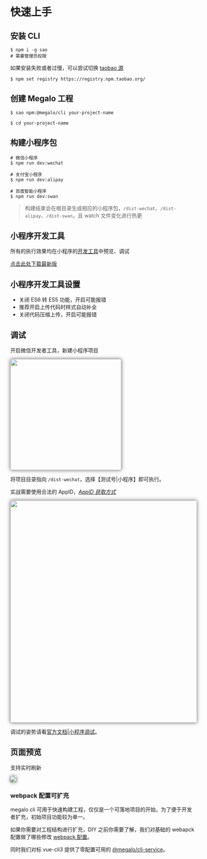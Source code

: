 # 快速上手

## 安装 CLI

```shell
$ npm i -g sao
# 需要管理员权限 
```

如果安装失败或者过慢，可以尝试切换 [taobao 源](http://npm.taobao.org/)

```shell
$ npm set registry https://registry.npm.taobao.org/
```

## 创建 Megalo 工程

```shell
$ sao npm:@megalo/cli your-project-name

$ cd your-project-name
```

## 构建小程序包

```shell
# 微信小程序
$ npm run dev:wechat

# 支付宝小程序
$ npm run dev:alipay

# 百度智能小程序
$ npm run dev:swan
```

> 构建结束会在根目录生成相应的小程序包，`/dist-wechat`、`/dist-alipay`、`/dist-swan`，且 watch 文件变化进行热更

## 小程序开发工具

所有的执行效果均在小程序的[开发工具](https://developers.weixin.qq.com/miniprogram/dev/devtools/devtools.html)中预览、调试

[点击此处下载最新版](https://developers.weixin.qq.com/miniprogram/dev/devtools/download.html)

## 小程序开发工具设置
- 关闭 ES6 转 ES5 功能，开启可能报错
- 推荐开启上传代码时样式自动补全
- 关闭代码压缩上传，开启可能报错

## 调试

开启微信开发者工具，新建小程序项目

<img src="./static/imgs/init-1.jpg" width="300" style="box-shadow:0 0 10px #666"> 

将项目目录指向 `/dist-wechat`，选择【测试号|小程序】即可执行。

实战需要使用合法的 AppID，[*AppID 获取方式*](https://developers.weixin.qq.com/miniprogram/dev/#%E7%94%B3%E8%AF%B7%E5%B8%90%E5%8F%B7)

<img src="./static/imgs/init-2.jpg" width="600" style="box-shadow:0 0 10px #666">

调试的姿势请看[官方文档|小程序调试](https://developers.weixin.qq.com/miniprogram/dev/devtools/debug.html)。

## 页面预览

支持实时刷新

<img src="./static/imgs/init-3.gif" style="box-shadow:0 0 10px #666">

### webpack 配置可扩充

megalo cli 可用于快速构建工程，仅仅是一个可落地项目的开始，为了便于开发者扩充，初始项目功能较为单一。

如果你需要对工程结构进行扩充，DIY 之前你需要了解，我们对基础的 webapck 配置做了哪些修改 [webpack 配置](config/webpack)。

同时我们对标 vue-cli3 提供了零配置可用的 [@megalo/cli-service](cli/cli-service)。
